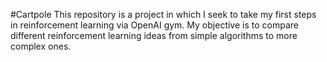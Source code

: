 #Cartpole
This repository is a project in which I seek to take my first steps in reinforcement learning via OpenAI gym. 
My objective is to compare different reinforcement learning ideas from simple algorithms to more complex ones.
